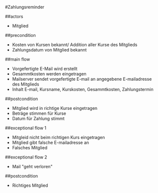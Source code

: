 #Zahlungsreminder

##actors 
- Mitglied

##precondition 
- Kosten von Kursen bekannt/ Addition aller Kurse des Mitglieds
- Zahlungsdatum von Mitglied bekannt

##main flow 
- Vorgefertigte E-Mail wird erstellt
- Gesammtkosten werden eingetragen
- Mailserver sendet vorgefertigte E-mail an angegebene E-mailadresse des Mitglieds
- Inhalt E-mail, Kursname, Kurskosten, Gesammtkosten, Zahlungstermin

##postcondition 
- Mitglied wird in richtige Kurse eingetragen
- Beträge stimmen für Kurse
- Datum für Zahlung stimmt

##exceptional flow 1
- Mitgleid nicht beim richtigen Kurs eingetragen
- Mitglied gibt falsche E-mailadresse an
- Falsches Mitglied

##exceptional flow 2 
- Mail "geht verloren"

##postcondition 
- Richtiges Mitglied